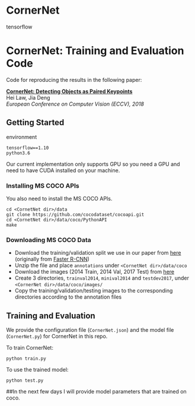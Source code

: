 # CornerNet
tensorflow
# CornerNet: Training and Evaluation Code
Code for reproducing the results in the following paper:

[**CornerNet: Detecting Objects as Paired Keypoints**](https://arxiv.org/abs/1808.01244)  
Hei Law, Jia Deng  
*European Conference on Computer Vision (ECCV), 2018*

## Getting Started
environment
```
tensorflow==1.10
python3.6
```
Our current implementation only supports GPU so you need a GPU and need to have CUDA installed on your machine.

### Installing MS COCO APIs
You also need to install the MS COCO APIs.
```
cd <CornetNet dir>/data
git clone https://github.com/cocodataset/cocoapi.git 
cd <CornetNet dir>/data/coco/PythonAPI
make
```

### Downloading MS COCO Data
- Download the training/validation split we use in our paper from [here](https://drive.google.com/file/d/1dop4188xo5lXDkGtOZUzy2SHOD_COXz4/view?usp=sharing) (originally from [Faster R-CNN](https://github.com/rbgirshick/py-faster-rcnn/tree/master/data))
- Unzip the file and place `annotations` under `<CornetNet dir>/data/coco`
- Download the images (2014 Train, 2014 Val, 2017 Test) from [here](http://cocodataset.org/#download)
- Create 3 directories, `trainval2014`, `minival2014` and `testdev2017`, under `<CornerNet dir>/data/coco/images/`
- Copy the training/validation/testing images to the corresponding directories according to the annotation files

## Training and Evaluation
We provide the configuration file (`CornerNet.json`) and the model file (`CornerNet.py`) for CornerNet in this repo. 

To train CornerNet:
```
python train.py
```
To use the trained model:
```
python test.py 
```
##In the next few days I will provide model parameters that are trained on coco.
